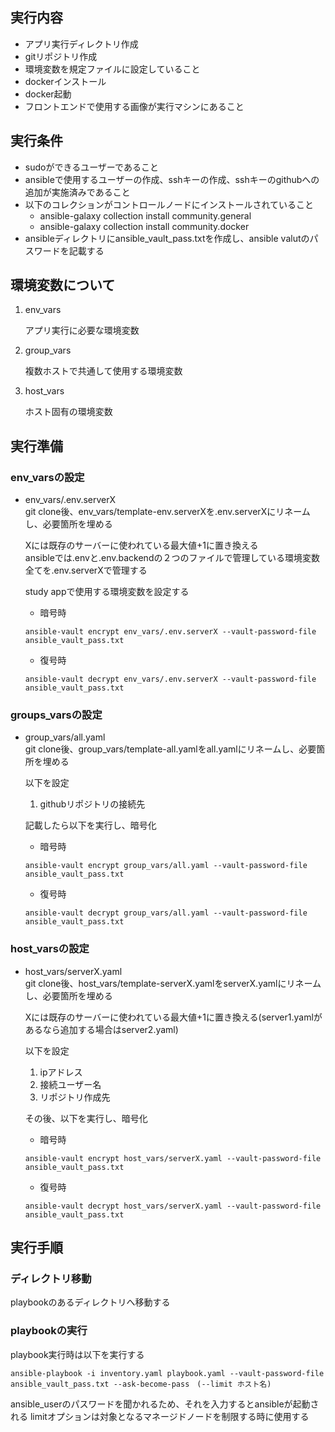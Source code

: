## 実行内容
- アプリ実行ディレクトリ作成
- gitリポジトリ作成
- 環境変数を規定ファイルに設定していること
- dockerインストール
- docker起動
- フロントエンドで使用する画像が実行マシンにあること

## 実行条件
- sudoができるユーザーであること
- ansibleで使用するユーザーの作成、sshキーの作成、sshキーのgithubへの追加が実施済みであること
- 以下のコレクションがコントロールノードにインストールされていること
  - ansible-galaxy collection install community.general
  - ansible-galaxy collection install community.docker
- ansibleディレクトリにansible_vault_pass.txtを作成し、ansible valutのパスワードを記載する

## 環境変数について
1. env_vars

   アプリ実行に必要な環境変数

2. group_vars
   
   複数ホストで共通して使用する環境変数

3. host_vars
   
   ホスト固有の環境変数


## 実行準備
### env_varsの設定
- env_vars/.env.serverX<br>
  git clone後、env_vars/template-env.serverXを.env.serverXにリネームし、必要箇所を埋める
  
  Xには既存のサーバーに使われている最大値+1に置き換える<br>
  ansibleでは.envと.env.backendの２つのファイルで管理している環境変数全てを.env.serverXで管理する

  study appで使用する環境変数を設定する

  - 暗号時
  ```
  ansible-vault encrypt env_vars/.env.serverX --vault-password-file ansible_vault_pass.txt
  ```
  - 復号時
   ```
  ansible-vault decrypt env_vars/.env.serverX --vault-password-file ansible_vault_pass.txt
  ```

### groups_varsの設定
- group_vars/all.yaml<br>
  git clone後、group_vars/template-all.yamlをall.yamlにリネームし、必要箇所を埋める
  
  以下を設定
  1. githubリポジトリの接続先
   
    記載したら以下を実行し、暗号化

    - 暗号時
    ```
    ansible-vault encrypt group_vars/all.yaml --vault-password-file ansible_vault_pass.txt
    ```
    - 復号時
    ```
    ansible-vault decrypt group_vars/all.yaml --vault-password-file ansible_vault_pass.txt
    ```

### host_varsの設定
- host_vars/serverX.yaml<br>
  git clone後、host_vars/template-serverX.yamlをserverX.yamlにリネームし、必要箇所を埋める
  
  Xには既存のサーバーに使われている最大値+1に置き換える(server1.yamlがあるなら追加する場合はserver2.yaml)
  
  以下を設定
  1. ipアドレス
  2. 接続ユーザー名
  3. リポジトリ作成先

  その後、以下を実行し、暗号化

  - 暗号時
  ```
  ansible-vault encrypt host_vars/serverX.yaml --vault-password-file ansible_vault_pass.txt
  ```

  - 復号時
  ```
  ansible-vault decrypt host_vars/serverX.yaml --vault-password-file ansible_vault_pass.txt
  ```


## 実行手順
### ディレクトリ移動
playbookのあるディレクトリへ移動する

### playbookの実行
playbook実行時は以下を実行する
```
ansible-playbook -i inventory.yaml playbook.yaml --vault-password-file ansible_vault_pass.txt --ask-become-pass　(--limit ホスト名)
```
ansible_userのパスワードを聞かれるため、それを入力するとansibleが起動される
limitオプションは対象となるマネージドノードを制限する時に使用する